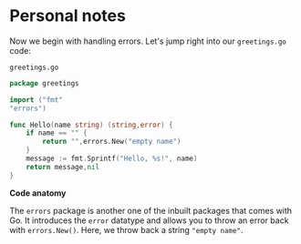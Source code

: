 # Personal notes

Now we begin with handling errors. Let's jump right into our `greetings.go` code:

`greetings.go`
```go
package greetings

import ("fmt"
"errors")

func Hello(name string) (string,error) {
	if name == "" {
		return "",errors.New("empty name")
	}
	message := fmt.Sprintf("Hello, %s!", name)
	return message,nil
}
```

**Code anatomy**

The `errors` package is another one of the inbuilt packages that comes with Go. It introduces the `error` datatype and allows you to throw an error back with `errors.New()`. Here, we throw back a string `"empty name"`. 